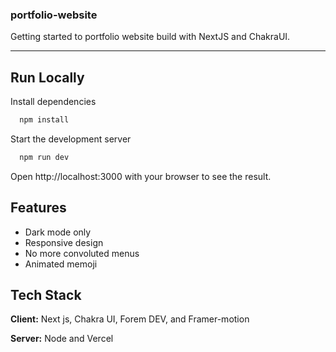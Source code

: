 ### portfolio-website

Getting started to portfolio website build with NextJS and ChakraUI.

---

## Run Locally

Install dependencies

```bash
  npm install
```

Start the development server

```bash
  npm run dev
```

Open http://localhost:3000 with your browser to see the result.

## Features

- Dark mode only
- Responsive design
- No more convoluted menus
- Animated memoji

## Tech Stack

**Client:** Next js, Chakra UI, Forem DEV, and Framer-motion

**Server:** Node and Vercel
